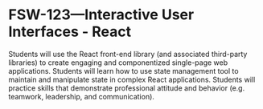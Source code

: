 # FSW-123—Interactive User Interfaces - React
Students will use the React front-end library (and associated third-party libraries) to create engaging and componentized single-page web applications. Students will learn how to use state management tool to maintain and manipulate state in complex React applications. Students will practice skills that demonstrate professional attitude and behavior (e.g. teamwork, leadership, and communication).

